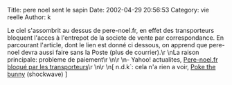 Title: pere noel sent le sapin
Date: 2002-04-29 20:56:53
Category: vie reelle
Author: k

Le ciel s'assombrit au dessus de pere-noel.fr, en effet des transporteurs bloquent l'acces à l'entrepot de la societe de vente par correspondance. En parcourant l'article, dont le lien est donné ci dessous, on apprend que pere-noel devra aussi faire sans la Poste (plus de courrier).\r
\nLa raison principale: probleme de paiement\r
\n\r
\n- Yahoo! actualites, [Pere-noel.fr bloqué par les transporteurs](http://fr.news.yahoo.com/020429/44/2kkbx.html)\r
\n\r
\n[ n.d.k`: cela n'a rien a voir, [Poke the bunny](http://www.platinumgrit.com/poke.html) (shockwave) ]
